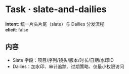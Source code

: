 # Task · slate-and-dailies

**intent**: 统一片头片尾（slate）与 Dailies 分发流程  
**elicit**: false

## 内容

- Slate 字段：项目/序列/镜头/版本/时长/日期/水印ID
- Dailies：加水印、审计追踪、过期策略、仅最小权限访问
